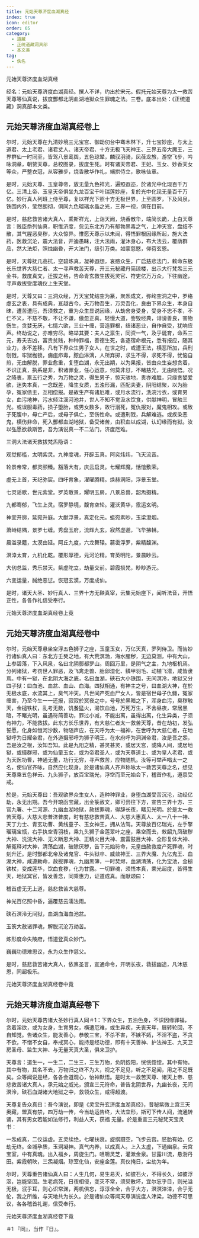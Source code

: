 ```yaml
---
title: 元始天尊济度血湖真经
index: true
icon: editor
order: 65
category:
  - 道藏
  - 正统道藏洞真部
  - 本文类
tag:
  - 佚名
---
```


元始天尊济度血湖真经  

经名：元始天尊济度血湖真经。撰人不详，约出於宋元。假托元始天尊为太一救苦天尊等仙真说，拔度酆都北阴血湖地狱众生罪魂之法。三卷。底本出处：《正统道藏》洞真部本文类。  

## 元始天尊济度血湖真经卷上

尔时，元始天尊在九清妙境三元宝宫、御劫仞台中骞木林下，升七宝妙座，与太上道君、太上老君、诸君丈人、诸天帝君、十方无极飞天神王、三界五帝大魔王，三界群仙一时同至，皆驾八景鸾舆，五色琼辇，麟驭羽骑，凤葆龙旅，游空飞步，吟咏洞章，朝赞天尊，总校图录，拔度生死。时有诸天帝君、王妃、玉女、妙香天女等众，严整衣冠，从容雅步，烧香散华作礼，端拱侍立，歌咏仙章。  

是时，元始天尊、玉皇尊帝，放无量九色祥光，遍照遐迩，於诸光中化现百千万亿。三清上帝、玉皇天帝俱坐九龙百宝千叶瑞莲妙座，复於光中化现无量百千万亿。妙行真人列班上侍至尊，复以祥光下照十方无极世界，上至圆罗，下及风泉，铁围内外，莹然朗彻，俱同九色瑠璃水晶之光，三界一视，俱在目前。  

是时，慈悲救苦诸大真人，乘斯祥光，上诣天阙，烧香散华，端简长跪，上白天尊言：贱臣忝列仙真，职惟济度，忽见东北方乃有郁勃黑毒之气，上冲天宫，盘结不散，其气腥恶臭秽，大众惊异。惟愿天尊示以未闻，得悟罪根因缘所起，施大法药，医救沉沦，震大法音，开迪愚昧，注大法雨，灌沐身心，布大法云，覆荫群品，然大法炬，照烛幽昏，开大法门，级引万类。如蒙慈愍，仰荷玄恩。  

是时，天尊抚几高抗，空碧炼真，凝神遐想，哀愍众生，广启慈悲法门，敕命东极长乐世界大慈仁者、太一寻声救苦天尊，开三元秘藏丹简琼楼，出示大行梵炁三元金书，救度真文，迁拔之格，告命青玄救生拔死灵官、符吏亿万万众，下往幽途，寻声救拔受度魂仪上生天堂。  

是时，天尊又曰：三洞众经，万天宝梵结空为篆，聚炁成文，弥纶空洞之中，罗络虚玄之表，具有成典，亘越古今。夫万物吾生，万灵吾化，良由下界众生，本身自昧，遭苦遭厄，吾须救之，重为众生显说因缘，从劫舍身受身，受身不忠不孝，不仁不义，不慈不敬，不让不谦，傲忽正真，轻慢大道，訾毁经典，诽谤善良，害物伤生，贪婪无厌，七情六欲，三业十缠，营造罪根，结诸恶业，自作自受，犹响应声。终劫说之，亦难穷尽。略举其要：夫人之禀生，同资一气，及乎诞育，命系三元，寿夭吉凶，富贵贫贱，种种罪福，善德生死，各逐宿命根元，悉有报应，随其业力，永不差移。凡有下界众生男子女人，在世之时，或遭王法，横恶所加，兵刑刎戮，牢狱枷锁，痈疽疖毒，脓血淋漓，人所弃掷，求生不得，求死不得，忧恼自煎，无由解脱，罪业愈重，复堕血湖，永无出期，以为果报，皆由众生妄想贪着，不识正真，执系是非，积诸罪业，任心运意，何莫非愆，不睹慈光，无由晓悟。况之降衷，禀五行之秀，为万物之灵，得生男子，惊天骇地，贵亦难胜，只缘贪婪爱欲，迷失本真，一念既差，降生女质，五浊形漏，匹配夫妻，阴阳结聚，以为胎孕，冤家债主，互相偿报。是故生产有诸厄难，或月水流行，洗浣污衣，或育男女，血污地神，污水倾注溪河池井，世人不知不觉汲水饮食，供献神明，冒触三光。或误服毒药，损子堕胎，或男女数多，故行溺死，冤仇报对，魔鬼相攻。或致子死腹中，母亡产后，或母子俱亡，至伤性命。或遭刑戮，兵解难逃。或疾染恶鬼，横伤非命，死入酆都血湖地狱，备受诸苦，由积血以成湖，认幻缘而有狱。汝以弘愿欲救斯苦，吾为演说真一不二法门，济度厄难。  

三洞大法诸天救拔梵炁隐语：  

观觉郁褴，太明紫灵。九神度魂，开辟玉真。阿奕炜炜，飞天流音。  

轮景帝常，都灵颐臻。豁落大有，庆云启灵。七耀辉魔，恬懀敷荣。  

虚无上首，天纪弥宸。四吁育象，濯曜腾精。焕赫洞阳，浮景玉堂。  

七灵谣歌，世元紫堂。罗英散景，耀明玉房。八景总兽，韶炁摄精。  

九都骞郁，飞生上灵。宿罗静境，馥育空轮。灌沃黄华，霐运玄明。  

神宜开廓，延宛升庭。大猷浮景，真定化元。蜓宛素眇，玉梁澄烟。  

萧峙结隅，景罗七缠。秀盘玉府，流辉九玄。寂然虚邈，飞华拂軿。  

晨滥录籍，太漠由延。阿丘九度，六龙舞辕。蓊霭浮罗，紫精馥渊。  

溟涬太育，九机化乾。覆形厚德，元河沦精。育英明陀，景晨眇云。  

大仞总监，秀乐禁天。紫虚陀立，劫量交前。碧霞损梵，眇眇游元。  

六变运量，馘绝恶愆。恢冠玄漠，万度成仙。  

是时，诸天大圣、妙行真人、三界十方无鞅真宰，云集元始座下，闻听法音，开悟正性，各各作礼信受奉行。  

元始天尊济度血湖真经卷上竟  

## 元始天尊济度血湖真经卷中

尔时，元始天尊悬坐空浮五色狮子之座，玉童玉女，万亿天真，罗列侍卫。而告妙行诸仙真人曰：东北方壬癸之地，有大荒溟渤，海水腥秽，无边莫测，中有大山，上参碧落，下入风泉，名曰北阴酆都罗山。周回万里，是阴气之主，九地枢机焉。分列诸狱，考罚世人罪恶，及飞禽走兽、胎卵湿化、鳞甲羽毛、动植飞潜，咸皆隶焉。中有一狱，在北阴大海之底，名曰血湖，硖石大小铁围，无间溟泠，地狱又分四子狱：曰血池、血盆、血山、血海。四狱相通，有神主之号，曰血湖大神，在於无极水底，水流其上，臭气冲天。凡世间产死血尸女人，皆是宿世母子仇雠，冤家缠害，乃至今生一一还报，寂寂於冥夜之中，号号於黑暗之下，浑身血污，臭秽触天，金槌铁杖，乱考无数，饥餐猛火，渴饮血池，万死万生，不舍昼夜，常居黑暗，不睹光明，虽遇符简善功，罪过小减，不能出离，虽得出离，化生异类，子须有神力，不能救拔。此东方长乐世界，有大慈仁者太一救苦天尊，昔在劫初，发弘誓愿，化身如恒河沙数，物随声应，在天呼为太一福神，在世呼为大慈仁者，在地狱呼为日耀帝君，在外道摄邪呼为狮子明王，在水府呼为洞渊帝君，汝是吾之炁，吾是汝之根，汝知吾知。此是九阳之精，甚灵甚灵，或居天宫，或降人间，或居地狱，或摄群邪，或为仙童玉女，或为帝君圣人，或为天尊道士、或为皇人老君，或为天医功曹，神通无量，功行无穷，寻声救苦，应物随机。汝等可举声唱太一之名，使仙官齐咏，自然应化现身。於是诸仙真人齐声称咏太一救苦天尊之名，想见天尊乘五色祥云、九头狮子，放百宝瑞光，浮空而至元始会下，稽首作礼，遵禀受戒。  

於是，元始天尊曰：吾观欲界众生女人，造种种罪业，身堕血湖受苦沉沦，动经亿劫，永无出期。吾今开琅函宝藏，出金箓赦文，卿可赍往下方，宣告三界十方、三官九署、十二河源、九幽血湖地狱，赦拔罪魂，得辞长夜，睹见光明。於是太一救苦天尊，大慈大悲普济普度，时有慈悲救苦真人、大慈大惠真人、太一八十一神、天丁力士、青玄功曹、黄线童子、玉女神王，拥从法驾。天尊放百亿瑞光，左手擎瑠璃宝瓶，右手执空青羽枝，乘九头狮子金莲翠叶之座，乘空而去，敕韶九凤破秽大神、洗浣大神、无义断恩大神、正精火目大神、震雷鼓目大神、全形复体大神、解冤释对大神，清荡血湖，破除厌秽，告下元始符命，元皇曲赦救度产死罪魂，时刻升迁。是时酆都北帝及诸鬼官、牛头狱卒、威敛神王、三界大魔、九亿鬼王、血湖大神，咸遵勅命，赦拔罪魂，九幽黑簿，一时焚烬，血湖清荡，化为宝池，金槌铁杖，变成莲华，饮血食秽，化为甘露。一切罪魂，须悟本真，乘光超度，皆得生天，地狱冥官，皆发善念，同乘惠力，证道成真。而献颂曰：  

稽首虚无无上道，慈悲救苦大慈尊。  

神光百亿照中昏，遍覆慈云濡法雨。  

硖石溟泠无间狱，血湖血海血池盆。  

玉箓大赦诸罪魂，解脱沉沦万劫苦。  

炼形度命失陵府，悟道登真众妙门。  

巍巍功德难思议，永为众生作慈父。  

是时，慈悲救苦诸大真人，依禀圣言，宣通命令，开明长夜，救拔幽途，凡沐慈恩，同超极乐。  

元始天尊济度血湖真经卷中竟  

## 元始天尊济度血湖真经卷下

尔时，元始天尊告诸大圣妙行真人同＃1：下界众生，五浊色身，不识因缘罪福，贪着淫欲，或为女身，生育男女，横遭厄难，或生异疾，夭丧天年，展转轮回，不自知觉。告诸众生，能发善心，恭敬三宝，不杀不害，不嫉不妬，不淫不盗，不贪不欲，不憎不女自，奉戒冥心，能持是经功德，即有十天善神、护法神王、九天卫房圣母、监生大神、与无量天真大圣，俱来卫护。  

天尊言：道生一，一生二，二生三，三生万物，负阴抱阳，恍恍惚惚，其中有物。其中有物，其名不去，万物归之终不为大，视之不足见，听之不足闻，用之不足既矣。众等闻说是经，各各会道观心，怡神默悟。是时太一救苦天尊、诸天上帝、慈悲救苦诸大真人，承元始之威光，颁宣三元符命，普告北阴世界，九幽长夜，无间溟泠，硖石血湖诸大地狱之中，救领众生，咸得超渡。  

天尊复告众真曰：吾今演说，即是《灵宝升玄济度血湖真经》，昔秘紫微上宫三天奥藏，盟真有禁，四万劫一传，今当劫运告终，大法宜形，斯可下传人间，流通转诵，其有男女若能如法修行，利益人天，获福 无量。於是重宣三元秘梵天宝灵书：  

一炁成真，二仪运虚。五灵续绝，七曜扶衰。旋纲蹑空，飞步云宫。胚胎有始，亿劫无终。金城孕质，玉洞凝神。真气内养，以成真人。上入太虚，下通幽泉。云宫宝室，中有真魂。出入福乡，周旋生门。咀嚼灵芝，灌漱金泉。甘露川流，悬澍丹田。紫霞朝映，三炁凝烟。琼室化仙，安座金莲。真仪掩日，尘劫为年。  

尔时，天尊重告诸仙真人曰：人生几何，易生易灭，如彼石火，不得长久，如彼浮沤，岂能坚固。生老病死，日夜相侵，变灭不常，须臾散坏，宜尔忘乎目，则光溢无极，泯乎耳，则心识常渊，两机俱忘，淳淳全全，合乎大方，溟溟涬涬，合乎无伦，我之所维，与天地共为长久。於是诸仙众等闻天尊演说度人津梁，功德不可思议，各各稽首礼谢，信受奉行。  

元始天尊济度血湖真经卷下竟  

＃1 『同』，当作『日』。  
